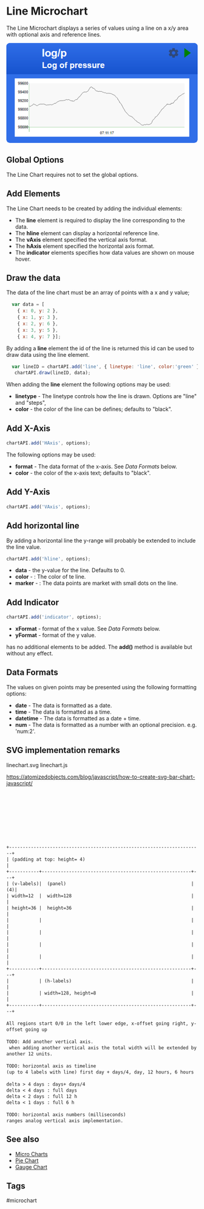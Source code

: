 # Line Microchart

The Line Microchart displays a series of values using a line on a x/y area with optional axis and reference lines.

![LineChart Screenshot](/microchart-line.png)


## Global Options

The Line Chart requires not to set the global options.


## Add Elements

The Line Chart needs to be created by adding the individual elements:

* The **line** element is required to display the line corresponding to the data.
* The **hline** element can display a horizontal reference line.
* The **vAxis** element specified the vertical axis format.
* The **hAxis** element specified the horizontal axis format.
* The **indicator** elements specifies how data values are shown on mouse hover. 


## Draw the data

The data of the line chart must be an array of points with a x and y value;

```JavaScript
  var data = [
    { x: 0, y: 2 },
    { x: 1, y: 3 },
    { x: 2, y: 6 },
    { x: 3, y: 5 },
    { x: 4, y: 7 }];
```

By adding a **line** element the id of the line is returned this id can be used to draw data using the line element.

```JavaScript
  var lineID = chartAPI.add('line', { linetype: 'line', color:'green' });
   chartAPI.draw(lineID, data);
```

When adding the **line** element the following options may be used:

* **linetype** - The linetype controls how the line is drawn. Options are "line" and "steps", 
* **color** - the color of the line can be defines; defaults to "black".


## Add X-Axis

```JavaScript
chartAPI.add('HAxis', options);
```

The following options may be used:


* **format** - The data format of the x-axis. See *Data Formats* below.
* **color** - the color of the x-axis text; defaults to "black".


## Add Y-Axis

```JavaScript
chartAPI.add('VAxis', options);
```


## Add horizontal line

By adding a horizontal line the y-range will probably be extended to include the line value. 

```JavaScript
chartAPI.add('hline', options);
```

* **data** - the y-value for the line. Defaults to 0.
* **color** - : The color of te line.
* **marker** - : The data points are market with small dots on the line.



## Add Indicator

```JavaScript
chartAPI.add('indicator', options);
```
* **xFormat** - format of the x value. See *Data Formats* below.
* **yFormat** - format of the y value. 


has no additional elements to be added. The **add()** method is available but without any effect.


## Data Formats

The values on given points may be presented using the following formatting options:

* **date** - The data is formatted as a date.
* **time** - The data is formatted as a time.
* **datetime** - The data is formatted as a date + time.
* **num** - The data is formatted as a number with an optional precision. e.g. 'num:2'. 




##  SVG implementation remarks
linechart.svg
linechart.js


https://atomizedobjects.com/blog/javascript/how-to-create-svg-bar-chart-javascript/


<svg xmlns="http://www.w3.org/2000/svg" width="360" height="120" viewBox="0 0 144 48">

```
+-----------------------------------------------------------------------+
| (padding at top: height= 4)                                           |
+-----------+-------------------------------------------------------+---+
| (v-labels)|  (panel)                                              |(4)|
| width=12  |  width=128                                            |   |
| height=36 |  height=36                                            |   |
|           |                                                       |   |
|           |                                                       |   |
|           |                                                       |   |
|           |                                                       |   |
+-----------+-------------------------------------------------------+---+
|           | (h-labels)                                            |   |
|           | width=128, height=8                                   |   |
+-----------+-------------------------------------------------------+---+

All regions start 0/0 in the left lower edge, x-offset going right, y-offset going up 

TODO: Add another vertical axis.
 when adding another vertical axis the total width will be extended by another 12 units. 

TODO: horizontal axis as timeline
(up to 4 labels with line) first day + days/4, day, 12 hours, 6 hours  

delta > 4 days : days+ days/4
delta < 4 days : full days
delta < 2 days : full 12 h
delta < 1 days : full 6 h

TODO: horizontal axis numbers (milliseconds)
ranges analog vertical axis implementation.

```



## See also

* [Micro Charts](/microcharts.md)
* [Pie Chart](/microchart-pie.md)
* [Gauge Chart](/microchart-gauge.md)


## Tags

#microchart

